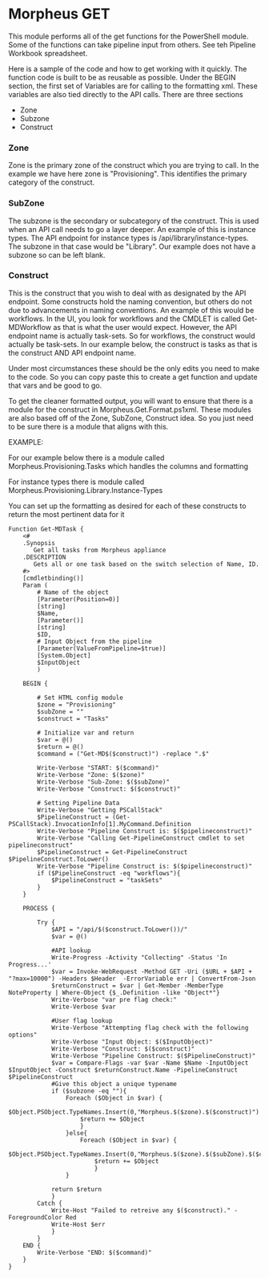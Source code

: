 # Morpheus GET

This module performs all of the get functions for the PowerShell module. Some of the functions can take pipeline input from others. See teh Pipeline Workbook spreadsheet.

Here is a sample of the code and how to get working with it quickly.
The function code is built to be as reusable as possible.
Under the BEGIN section, the first set of Variables are for calling to the formatting xml. These variables are also tied directly to the API calls. 
There are three sections
 - Zone
 - Subzone
 - Construct

### Zone

Zone is the primary zone of the construct which you are trying to call.
In the example we have here zone is "Provisioning". This identifies the primary category of the construct.

### SubZone

The subzone is the secondary or subcategory of the construct. This is used when an API call needs to go a layer deeper. An example of this is instance types. The API endpoint for instance types is /api/library/instance-types. The subzone in that case would be "Library". Our example does not have a subzone so can be left blank.

### Construct

This is the construct that you wish to deal with as designated by the API endpoint. Some constructs hold the naming convention, but others do not due to advancements in naming conventions.
An example of this would be workflows. In the UI, you look for workflows and the CMDLET is called Get-MDWorkflow as that is what the user would expect. However, the API endpoint name is actually task-sets. So for workflows, the construct would actually be task-sets.
In our example below, the construct is tasks as that is the construct AND API endpoint name.

Under most circumstances these should be the only edits you need to make to the code. So you can copy paste this to create a get function and update that vars and be good to go. 

To get the cleaner formatted output, you will want to ensure that there is a module for the construct in Morpheus.Get.Format.ps1xml. These modules are also based off of the Zone, SubZone, Construct idea. So you just need to be sure there is a module that aligns with this.

EXAMPLE:

For our example below there is a module called Morpheus.Provisioning.Tasks which handles the columns and formatting

For instance types there is module called Morpheus.Provisioning.Library.Instance-Types

You can set up the formatting as desired for each of these constructs to return the most pertinent data for it

```
Function Get-MDTask {
    <#
    .Synopsis
       Get all tasks from Morpheus appliance
    .DESCRIPTION
       Gets all or one task based on the switch selection of Name, ID.
    #>
    [cmdletbinding()]
    Param (
        # Name of the object
        [Parameter(Position=0)]
        [string]
        $Name,
        [Parameter()]
        [string]
        $ID,
        # Input Object from the pipeline
        [Parameter(ValueFromPipeline=$true)]
        [System.Object]
        $InputObject
        )

    BEGIN {

        # Set HTML config module
        $zone = "Provisioning"
        $subZone = ""
        $construct = "Tasks"

        # Initialize var and return
        $var = @()
        $return = @()
        $command = ("Get-MD$($construct)") -replace ".$"
    
        Write-Verbose "START: $($command)"
        Write-Verbose "Zone: $($zone)"
        Write-Verbose "Sub-Zone: $($subZone)"
        Write-Verbose "Construct: $($construct)"

        # Setting Pipeline Data
        Write-Verbose "Getting PSCallStack"
        $PipelineConstruct = (Get-PSCallStack).InvocationInfo[1].MyCommand.Definition
        Write-Verbose "Pipeline Construct is: $($pipelineconstruct)"
        Write-Verbose "Calling Get-PipelineConstruct cmdlet to set pipelineconstruct"
        $PipelineConstruct = Get-PipelineConstruct $PipelineConstruct.ToLower()
        Write-Verbose "Pipeline Construct is: $($pipelineconstruct)"
        if ($PipelineConstruct -eq "workflows"){
            $PipelineConstruct = "taskSets"
        }
    }

    PROCESS {

        Try {
            $API = "/api/$($construct.ToLower())/"
            $var = @()    

            #API lookup
            Write-Progress -Activity "Collecting" -Status 'In Progress...'
            $var = Invoke-WebRequest -Method GET -Uri ($URL + $API + "?max=10000") -Headers $Header  -ErrorVariable err | ConvertFrom-Json
            $returnConstruct = $var | Get-Member -MemberType NoteProperty | Where-Object {$_.Definition -like "Object*"}
            Write-Verbose "var pre flag check:"
            Write-Verbose $var

            #User flag lookup
            Write-Verbose "Attempting flag check with the following options" 
            Write-Verbose "Input Object: $($InputObject)"
            Write-Verbose "Construct: $($construct)"
            Write-Verbose "Pipeline Construct: $($PipelineConstruct)"
            $var = Compare-Flags -var $var -Name $Name -InputObject $InputObject -Construct $returnConstruct.Name -PipelineConstruct $PipelineConstruct
            #Give this object a unique typename
            if ($subzone -eq ""){
                Foreach ($Object in $var) {
                    $Object.PSObject.TypeNames.Insert(0,"Morpheus.$($zone).$($construct)")
                    $return += $Object
                    }
                }else{
                    Foreach ($Object in $var) {
                        $Object.PSObject.TypeNames.Insert(0,"Morpheus.$($zone).$($subZone).$($construct)")
                        $return += $Object
                        }                  
                }           

            return $return
            }
        Catch {
            Write-Host "Failed to retreive any $($construct)." -ForegroundColor Red
            Write-Host $err
            }
        }
    END {
        Write-Verbose "END: $($command)"
    }
}
```
